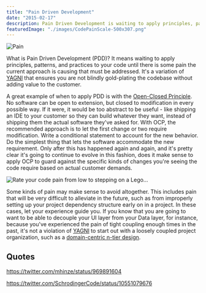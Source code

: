 ```yaml
---
title: "Pain Driven Development"
date: "2015-02-17"
description: Pain Driven Development is waiting to apply principles, patterns, and practices to your code until there is some pain caused by the current approach.
featuredImage: "./images/CodePainScale-500x307.png"
---
```


![Pain](images/Pain.png)

What is Pain Driven Development (PDD)? It means waiting to apply principles, patterns, and practices to your code until there is some pain the current approach is causing that must be addressed. It's a variation of [YAGNI](/principles/yagni/) that ensures you are not blindly gold-plating the codebase without adding value to the customer.

A great example of when to apply PDD is with the [Open-Closed Principle](/principles/open-closed-principle/). No software can be open to extension, but closed to modification in every possible way. If it were, it would be too abstract to be useful - like shipping an IDE to your customer so they can build whatever they want, instead of shipping them the actual software they've asked for. With OCP, the recommended approach is to let the first change or two require modification. Write a conditional statement to account for the new behavior. Do the simplest thing that lets the software accommodate the new requirement. Only after this has happened again and again, and it's pretty clear it's going to continue to evolve in this fashion, does it make sense to apply OCP to guard against the specific kinds of changes you're seeing the code require based on actual customer demands.

![Rate your code pain from low to stepping on a Lego...](images/CodePainScale-500x307.png)

Some kinds of pain may make sense to avoid altogether. This includes pain that will be very difficult to alleviate in the future, such as from improperly setting up your project dependency structure early on in a project. In these cases, let your experience guide you. If you know that you are going to want to be able to decouple your UI layer from your Data layer, for instance, because you've experienced the pain of tight coupling enough times in the past, it's not a violation of [YAGNI](/principles/yagni/) to start out with a loosely coupled project organization, such as a [domain-centric n-tier design](http://www.pluralsight.com/courses/n-tier-apps-part1).

## Quotes

https://twitter.com/mhinze/status/969891604

https://twitter.com/SchrodingerCode/status/10551079676
